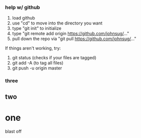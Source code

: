 ### help w/ github
1. load github
2. use "cd" to move into the  directory you want
3. type "git init" to initialize
4. type "git remote add origin https://github.com/johnsug/..."
5. pull down the repo via "git pull https://github.com/johnsug/..."

If things aren't working, try:

1. git status (checks if your files are tagged)
2. git add -A (to tag all files)
3. git push -u origin master

### three
## two
# one
blast off
